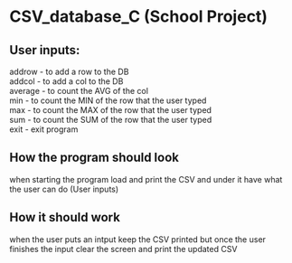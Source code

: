 # CSV_database_C (School Project)

## User inputs:
addrow <rowname> - to add a row to the DB <br/>
addcol <colname> - to add a col to the DB <br/>
average <rowname> - to count the AVG of the col <br/>
min <rowname> - to count the MIN of the row that the user typed <br/>
max <rowname> - to count the MAX of the row that the user typed <br/>
sum <rowname> - to count the SUM of the row that the user typed <br/>
exit - exit program

## How the program should look
when starting the program load and print the CSV and under it have what the user can do (User inputs)

## How it should work
when the user puts an intput keep the CSV printed but once the user finishes the input clear the screen and print the updated CSV
